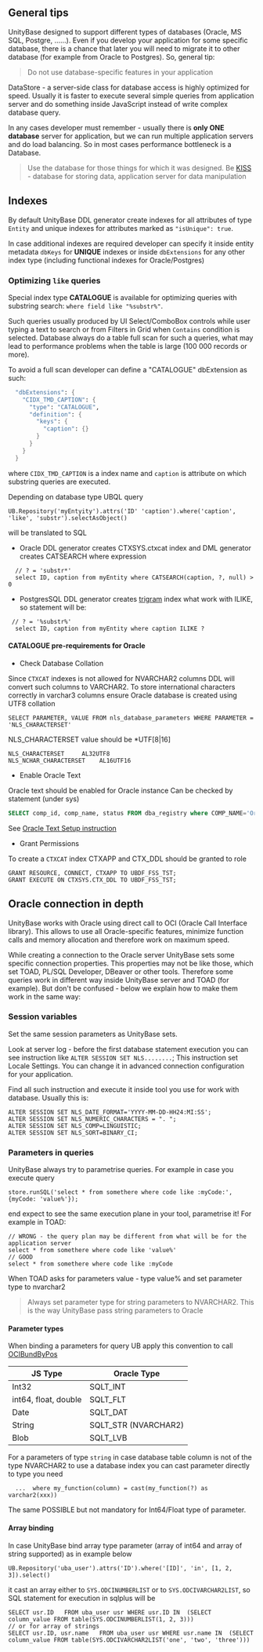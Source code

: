 ##  General tips
 UnityBase designed to support different types of databases (Oracle, MS SQL, Postgre, ......).
 Even if you develop your application for some specific database, there is a chance that later
 you will need to migrate it to other database (for example from Oracle to Postgres).
 So, general tip:
 
 > Do not use database-specific features in your application
 
 DataStore - a server-side class for database access is highly optimized for speed.
 Usually it is faster to execute several simple queries from application server and
 do something inside JavaScript instead of write complex database query.
 
 In any cases developer must remember - usually there is __only ONE database__  server for application,
 but we can run multiple application servers and do load balancing.
 So in most cases performance bottleneck is a Database. 
 
 > Use the database for those things for which it was designed. Be [KISS](http://en.wikipedia.org/wiki/KISS_principle) -
 database for storing data, application server for data manipulation
 
## Indexes
By default UnityBase DDL generator create indexes for all attributes of type `Entity`
and unique indexes for attributes marked as `"isUnique": true`. 

In case additional indexes are required developer can specify it inside entity metadata `dbKeys` for **UNIQUE** indexes 
or inside `dbExtensions` for any other index type (including functional indexes for Oracle/Postgres)

### Optimizing `like` queries
Special index type **CATALOGUE** is available for optimizing queries with substring search: `where field like "%substr%"`.

Such queries usually produced by UI Select/ComboBox controls while user typing a text to search or from Filters in Grid 
when `Contains` condition is selected. Database always do a table full scan for such a queries, what may lead to performance
problems when the table is large (100 000 records or more).  

To avoid a full scan developer can define a "CATALOGUE" dbExtension as such:

```myEntity.meta
  "dbExtensions": {
    "CIDX_TMD_CAPTION": {
      "type": "CATALOGUE",
      "definition": {
        "keys": {
          "caption": {}
        }
      }
    }
  }
```
where `CIDX_TMD_CAPTION` is a index name and `caption` is attribute on which substring queries are executed.

Depending on database type UBQL query
```
UB.Repository('myEntyity').attrs('ID' 'caption').where('caption', 'like', 'substr').selectAsObject()
```
will be translated to SQL

 - Oracle
 DDL generator creates CTXSYS.ctxcat index and DML generator creates CATSEARCH where expression  
```
  // ? = 'substr*'
  select ID, caption from myEntity where CATSEARCH(caption, ?, null) > 0 
```

 - PostgresSQL
 DDL generator creates [trigram](https://www.postgresql.org/docs/current/pgtrgm.html) index what work with ILIKE, so 
 statement will be:
```
 // ? = '%substr%'
  select ID, caption from myEntity where caption ILIKE ? 
``` 

####  CATALOGUE pre-requirements for Oracle
- Check Database Collation

Since `CTXCAT` indexes is not allowed for NVARCHAR2 columns DDL will convert such columns to VARCHAR2.
To store international characters correctly in varchar3 columns ensure Oracle database is created using UTF8 collation
```
SELECT PARAMETER, VALUE FROM nls_database_parameters WHERE PARAMETER = 'NLS_CHARACTERSET' 
```        
NLS_CHARACTERSET value should be *UTF[8|16]
```
NLS_CHARACTERSET     AL32UTF8
NLS_NCHAR_CHARACTERSET    AL16UTF16
```
 
- Enable Oracle Text

Oracle text should be enabled for Oracle instance
Can be checked by statement (under sys)
```sql
SELECT comp_id, comp_name, status FROM dba_registry where COMP_NAME='Oracle Text'
```

See [Oracle Text Setup instruction](https://docs.oracle.com/cd/E11882_01/install.112/e27508/initmedia.htm#DFSIG269)    

- Grant Permissions

To create a `CTXCAT` index CTXAPP and CTX_DDL should be granted to role 
```
GRANT RESOURCE, CONNECT, CTXAPP TO UBDF_FSS_TST;
GRANT EXECUTE ON CTXSYS.CTX_DDL TO UBDF_FSS_TST; 
```


## Oracle connection in depth

UnityBase works with Oracle using direct call to OCI (Oracle Call Interface library).
This allows to use all Oracle-specific features, minimize function calls and memory allocation and therefore work on maximum speed.

While creating a connection to the Oracle server UnityBase sets some specific connection properties.
This properties may not be like those, which set TOAD, PL/SQL Developer, DBeaver or other tools.
Therefore some queries work in different way inside UnityBase server and TOAD (for example).
But don't be confused - below we explain how to make them work in the same way:

### Session variables 
Set the same session parameters as UnityBase sets.

Look at server log - before the first database statement execution you can see instruction like `ALTER SESSION SET NLS........`;
This instruction set Locale Settings. You can change it in advanced connection configuration for your application.

Find all such instruction and execute it inside tool you use for work with database. Usually this is:
```
ALTER SESSION SET NLS_DATE_FORMAT='YYYY-MM-DD-HH24:MI:SS';
ALTER SESSION SET NLS_NUMERIC_CHARACTERS = ". ";
ALTER SESSION SET NLS_COMP=LINGUISTIC;
ALTER SESSION SET NLS_SORT=BINARY_CI;
```

### Parameters in queries
UnityBase always try to parametrise queries. For example in case you execute query
```
store.runSQL('select * from somethere where code like :myCode:', {myCode: 'value%'});
```
end expect to see the same execution plane in your tool, parametrise it!
For example in TOAD: 
```
// WRONG - the query plan may be different from what will be for the application server 
select * from somethere where code like 'value%'
// GOOD
select * from somethere where code like :myCode
```

When TOAD asks for parameters value - type value% and set parameter type to nvarchar2

 > Always set parameter type for string parameters to NVARCHAR2. This is the way UnityBase pass string parameters to Oracle
 
#### Parameter types
When binding a parameters for query UB apply this convention to call [OCIBundByPos](http://docs.oracle.com/cd/B10501_01/appdev.920/a96584/oci15r30.htm)

| JS Type | Oracle Type |
|---------|-------------|
| Int32   | SQLT_INT    |
| int64, float, double | SQLT_FLT |
| Date    | SQLT_DAT |
| String  | SQLT_STR (NVARCHAR2) |
| Blob    | SQLT_LVB |

For a parameters of type `string` in case database table column is not of the type NVARCHAR2 to use a database index
you can cast parameter directly to type you need

```
  ...  where my_function(column) = cast(my_function(?) as varchar2(xxx))
```  

The same POSSIBLE but not mandatory  for Int64/Float type of parameter.

#### Array binding
In case UnityBase bind array type parameter (array of int64 and array of string supported) as in example below

```
UB.Repository('uba_user').attrs('ID').where('[ID]', 'in', [1, 2, 3]).select()
```

it cast an array either to `SYS.ODCINUMBERLIST` or to `SYS.ODCIVARCHAR2LIST`, so SQL statement for execution in sqlplus will be

```
SELECT usr.ID   FROM uba_user usr WHERE usr.ID IN  (SELECT column_value FROM table(SYS.ODCINUMBERLIST(1, 2, 3)))
// or for array of strings
SELECT usr.ID, usr.name   FROM uba_user usr WHERE usr.name IN  (SELECT column_value FROM table(SYS.ODCIVARCHAR2LIST('one', 'two', 'three')))
```   
